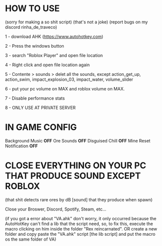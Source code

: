 # HOW TO USE 
(sorry for making a so shit script) (that's not a joke) (report bugs on my discord rinha_de_traveco)


1 - download AHK (https://www.autohotkey.com)

2 - Press the windows button

3 - search "Roblox Player" and open file location

4 - Right click and open file location again

5 - Contente > sounds > delet all the sounds, except action_get_up, action_swim, impact_explosion_03, impact_water, volume_slider

6 - put your pc volume on MAX and roblox volume on MAX. 

7 - Disable performance stats

8 - ONLY USE AT PRIVATE SERVER

# IN GAME CONFIG

Background Music **OFF**
Ore Sounds **OFF**
Disguised Chill **OFF**
Mine Reset Notification **OFF**

# CLOSE EVERYTHING ON YOUR PC THAT PRODUCE SOUND EXCEPT ROBLOX
(that shit detects rare ores by dB [sound] that they produce when spawn)

Close your Broswer, Discord, Spotify, Steam, etc...

(if you got a error about "VA.ahk" don't worry, it only occurred because the AutoHotKey can't find a lib that the script need, so, to fix this, execute the macro clicking on him inside the folder "Rex reincarnated". OR create a new folder and copy paste the "VA.ahk" script [the lib script] and put the macro os the same folder of VA)
